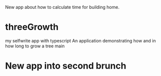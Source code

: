 New app about how to calculate time for building home.


# threeGrowth

my selfwrite app with typescript
An application demonstrating how and in how long to grow a tree
 main

# New app into second brunch

